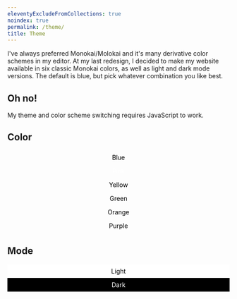 ```yaml
---
eleventyExcludeFromCollections: true
noindex: true
permalink: /theme/
title: Theme
---
```


I've always preferred Monokai/Molokai and it's many derivative color schemes in my editor. At my last redesign, I decided to make my website available in six classic Monokai colors, as well as light and dark mode versions.  The default is blue, but pick whatever combination you like best.

<noscript>

## Oh no!

My theme and color scheme switching requires JavaScript to work.

</noscript>

## Color

<ul>
    <li><a href="#" class="theme-switcher" data-theme="blue" aria-label="Switch to blue color theme">Blue</a></li>
    <li><a href="#" class="theme-switcher" data-theme="pink" aria-label="Switch to pink color theme">Pink</a></li>
    <li><a href="#" class="theme-switcher" data-theme="yellow" aria-label="Switch to yellow color theme">Yellow</a></li>
    <li><a href="#" class="theme-switcher" data-theme="green" aria-label="Switch to green color theme">Green</a></li>
    <li><a href="#" class="theme-switcher" data-theme="orange" aria-label="Switch to orange color theme">Orange</a></li>
    <li><a href="#" class="theme-switcher" data-theme="purple" aria-label="Switch to purple color theme">Purple</a></li>
</ul>

## Mode

<ul>
    <li><a href="#" class="scheme-switcher" data-scheme="light" aria-label="Switch to light scheme">Light</a></li>
    <li><a href="#" class="scheme-switcher" data-scheme="dark" aria-label="Switch to dark scheme">Dark</a></li>
</ul>


<style>
ul {
    margin: 0;
    padding: 0;
}
li {
    margin: 0;
    list-style-type: none;
}
li a {
    display: block;
    padding: 0.5em;
    text-align: center;
    text-decoration: none;
}

a[data-scheme="light"] {
    background-color: white;
    color: black;
}
a[data-scheme="dark"] {
    background-color: black;
    color: white;
}

a[data-theme="blue"] {
    background-color: var(--monokai-blue);
    color: black;
}
a[data-theme="pink"] {
    background-color: var(--monokai-pink);
    color: white;
}
a[data-theme="yellow"] {
    background-color: var(--monokai-yellow);
    color: black;
}
a[data-theme="green"] {
    background-color: var(--monokai-green);
    color: black;
}
a[data-theme="orange"] {
    background-color: var(--monokai-orange);
    color: black;
}
a[data-theme="purple"] {
    background-color: var(--monokai-purple);
    color: black;
}
</style>
